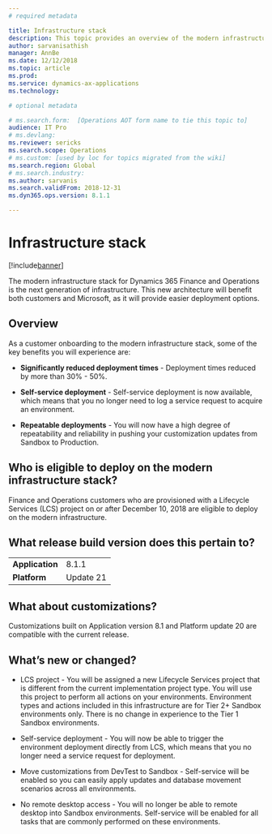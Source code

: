 ```yaml
---
# required metadata

title: Infrastructure stack
description: This topic provides an overview of the modern infrastructure stack for Dynamics 365 Finance and Operations.
author: sarvanisathish
manager: AnnBe
ms.date: 12/12/2018
ms.topic: article
ms.prod: 
ms.service: dynamics-ax-applications
ms.technology: 

# optional metadata

# ms.search.form:  [Operations AOT form name to tie this topic to]
audience: IT Pro
# ms.devlang: 
ms.reviewer: sericks
ms.search.scope: Operations
# ms.custom: [used by loc for topics migrated from the wiki]
ms.search.region: Global 
# ms.search.industry: 
ms.author: sarvanis
ms.search.validFrom: 2018-12-31
ms.dyn365.ops.version: 8.1.1

---
```


# Infrastructure stack

[!include[banner](../includes/banner.md)]

The modern infrastructure stack for Dynamics 365 Finance and Operations is the next generation of infrastructure. This new architecture will benefit both customers and Microsoft, as it will provide easier deployment options.

## Overview

As a customer onboarding to the modern infrastructure stack, some of the key benefits you will experience are:

-   **Significantly reduced deployment times** - Deployment times reduced by more than 30% - 50%.

-   **Self-service deployment** - Self-service deployment is now available, which means that you no longer need to log a service request to acquire an environment.

-   **Repeatable deployments** - You will now have a high degree of repeatability and reliability in pushing your customization updates from Sandbox to Production.

## Who is eligible to deploy on the modern infrastructure stack?

Finance and Operations customers who are provisioned with a Lifecycle Services (LCS) project on or after December 10, 2018 are eligible to deploy on the modern infrastructure.

## What release build version does this pertain to?

|    |   |
|-------------|-----------|
| **Application** | 8.1.1     |
| **Platform**   | Update 21 |

## What about customizations?

Customizations built on Application version 8.1 and Platform update 20 are compatible with the current release.

## What’s new or changed?

-   LCS project - You will be assigned a new Lifecycle Services project that is different from the current implementation project type. You will use this project to perform all actions on your environments. Environment types and actions included in this infrastructure are for Tier 2+ Sandbox environments only. There is no change in experience to the Tier 1 Sandbox environments.

-   Self-service deployment - You will now be able to trigger the environment deployment directly from LCS, which means that you no longer need a service request for deployment.

-   Move customizations from DevTest to Sandbox - Self-service will be enabled so you can easily apply updates and database movement scenarios across all environments.

-   No remote desktop access - You will no longer be able to remote desktop into Sandbox environments. Self-service will be enabled for all tasks that are commonly performed on these environments.
